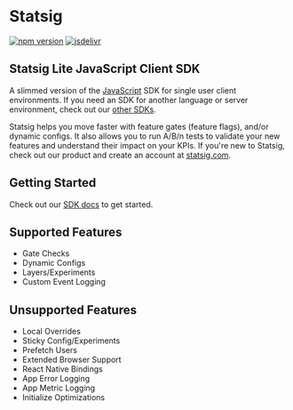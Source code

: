 # Statsig

[![npm version](https://badge.fury.io/js/statsig-js.svg)](https://badge.fury.io/js/statsig-js-lite)
[![jsdelivr](https://data.jsdelivr.com/v1/package/npm/statsig-js/badge)](https://www.jsdelivr.com/package/npm/statsig-js-lite)

## Statsig Lite JavaScript Client SDK

A slimmed version of the [JavaScript](https://github.com/statsig-io/js-client) SDK for single user client environments. If you need an SDK for another language or server environment, check out our [other SDKs](https://docs.statsig.com/#sdks).

Statsig helps you move faster with feature gates (feature flags), and/or dynamic configs. It also allows you to run A/B/n tests to validate your new features and understand their impact on your KPIs. If you're new to Statsig, check out our product and create an account at [statsig.com](https://www.statsig.com).

## Getting Started
Check out our [SDK docs](https://docs.statsig.com/client/jsClientSDK) to get started.


## Supported Features
- Gate Checks
- Dynamic Configs
- Layers/Experiments
- Custom Event Logging


## Unsupported Features
- Local Overrides
- Sticky Config/Experiments
- Prefetch Users
- Extended Browser Support
- React Native Bindings
- App Error Logging
- App Metric Logging
- Initialize Optimizations